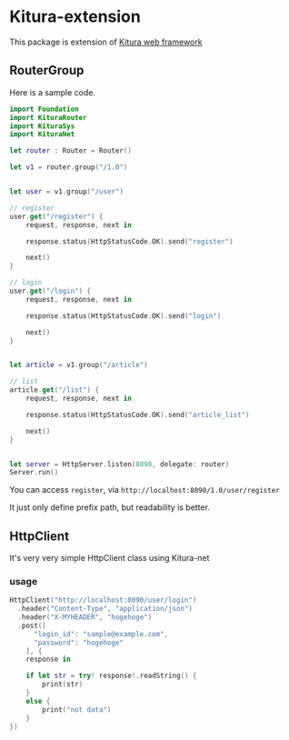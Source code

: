 # Kitura-extension

This package is extension of [Kitura web framework](https://github.com/IBM-Swift/Kitura)

## RouterGroup

Here is a sample code.

```swift
import Foundation
import KituraRouter
import KituraSys
import KituraNet

let router : Router = Router()

let v1 = router.group("/1.0")


let user = v1.group("/user")

// register
user.get("/register") {
    request, response, next in

    response.status(HttpStatusCode.OK).send("register")

    next()
}

// login
user.get("/login") {
    request, response, next in

    response.status(HttpStatusCode.OK).send("login")

    next()
}


let article = v1.group("/article")

// list
article.get("/list") {
    request, response, next in

    response.status(HttpStatusCode.OK).send("article_list")

    next()
}


let server = HttpServer.listen(8090, delegate: router)
Server.run()
```

You can access `register`, via `http://localhost:8090/1.0/user/register`

It just only define prefix path, but readability is better.

## HttpClient

It's very very simple HttpClient class using Kitura-net

### usage

```swift
HttpClient("http://localhost:8090/user/login")
  .header("Content-Type", "application/json")
  .header("X-MYHEADER", "hogehoge")
  .post([
      "login_id": "sample@example.com",
      "password": "hogehoge"
    ], {
    response in

    if let str = try! response!.readString() {
        print(str)
    }
    else {
        print("not data")
    }
})
```
